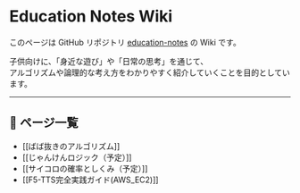 # Education Notes Wiki

このページは GitHub リポジトリ [education-notes](https://github.com/pochang6/education-notes) の Wiki です。

子供向けに、「身近な遊び」や「日常の思考」を通じて、  
アルゴリズムや論理的な考え方をわかりやすく紹介していくことを目的としています。

---

## 🔽 ページ一覧

- [[ばば抜きのアルゴリズム]]
- [[じゃんけんロジック（予定）]]
- [[サイコロの確率としくみ（予定）]]
- [[F5-TTS完全実践ガイド(AWS_EC2)]]